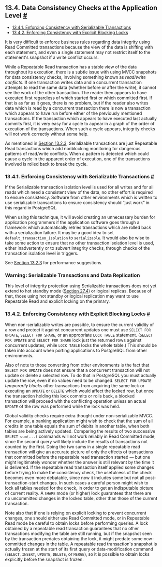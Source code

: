 ## 13.4. Data Consistency Checks at the Application Level [#](#APPLEVEL-CONSISTENCY)

  * [13.4.1. Enforcing Consistency with Serializable Transactions](applevel-consistency#SERIALIZABLE-CONSISTENCY)
  * [13.4.2. Enforcing Consistency with Explicit Blocking Locks](applevel-consistency#NON-SERIALIZABLE-CONSISTENCY)

It is very difficult to enforce business rules regarding data integrity using Read Committed transactions because the view of the data is shifting with each statement, and even a single statement may not restrict itself to the statement's snapshot if a write conflict occurs.

While a Repeatable Read transaction has a stable view of the data throughout its execution, there is a subtle issue with using MVCC snapshots for data consistency checks, involving something known as *read/write conflicts*. If one transaction writes data and a concurrent transaction attempts to read the same data (whether before or after the write), it cannot see the work of the other transaction. The reader then appears to have executed first regardless of which started first or which committed first. If that is as far as it goes, there is no problem, but if the reader also writes data which is read by a concurrent transaction there is now a transaction which appears to have run before either of the previously mentioned transactions. If the transaction which appears to have executed last actually commits first, it is very easy for a cycle to appear in a graph of the order of execution of the transactions. When such a cycle appears, integrity checks will not work correctly without some help.

As mentioned in [Section 13.2.3](transaction-iso#XACT-SERIALIZABLE "13.2.3. Serializable Isolation Level"), Serializable transactions are just Repeatable Read transactions which add nonblocking monitoring for dangerous patterns of read/write conflicts. When a pattern is detected which could cause a cycle in the apparent order of execution, one of the transactions involved is rolled back to break the cycle.

### 13.4.1. Enforcing Consistency with Serializable Transactions [#](#SERIALIZABLE-CONSISTENCY)

If the Serializable transaction isolation level is used for all writes and for all reads which need a consistent view of the data, no other effort is required to ensure consistency. Software from other environments which is written to use serializable transactions to ensure consistency should “just work” in this regard in PostgreSQL.

When using this technique, it will avoid creating an unnecessary burden for application programmers if the application software goes through a framework which automatically retries transactions which are rolled back with a serialization failure. It may be a good idea to set `default_transaction_isolation` to `serializable`. It would also be wise to take some action to ensure that no other transaction isolation level is used, either inadvertently or to subvert integrity checks, through checks of the transaction isolation level in triggers.

See [Section 13.2.3](transaction-iso#XACT-SERIALIZABLE "13.2.3. Serializable Isolation Level") for performance suggestions.

### Warning: Serializable Transactions and Data Replication

This level of integrity protection using Serializable transactions does not yet extend to hot standby mode ([Section 27.4](hot-standby "27.4. Hot Standby")) or logical replicas. Because of that, those using hot standby or logical replication may want to use Repeatable Read and explicit locking on the primary.

### 13.4.2. Enforcing Consistency with Explicit Blocking Locks [#](#NON-SERIALIZABLE-CONSISTENCY)

When non-serializable writes are possible, to ensure the current validity of a row and protect it against concurrent updates one must use `SELECT FOR UPDATE`, `SELECT FOR SHARE`, or an appropriate `LOCK TABLE` statement. (`SELECT FOR UPDATE` and `SELECT FOR SHARE` lock just the returned rows against concurrent updates, while `LOCK TABLE` locks the whole table.) This should be taken into account when porting applications to PostgreSQL from other environments.

Also of note to those converting from other environments is the fact that `SELECT FOR UPDATE` does not ensure that a concurrent transaction will not update or delete a selected row. To do that in PostgreSQL you must actually update the row, even if no values need to be changed. `SELECT FOR UPDATE` *temporarily blocks* other transactions from acquiring the same lock or executing an `UPDATE` or `DELETE` which would affect the locked row, but once the transaction holding this lock commits or rolls back, a blocked transaction will proceed with the conflicting operation unless an actual `UPDATE` of the row was performed while the lock was held.

Global validity checks require extra thought under non-serializable MVCC. For example, a banking application might wish to check that the sum of all credits in one table equals the sum of debits in another table, when both tables are being actively updated. Comparing the results of two successive `SELECT sum(...)` commands will not work reliably in Read Committed mode, since the second query will likely include the results of transactions not counted by the first. Doing the two sums in a single repeatable read transaction will give an accurate picture of only the effects of transactions that committed before the repeatable read transaction started — but one might legitimately wonder whether the answer is still relevant by the time it is delivered. If the repeatable read transaction itself applied some changes before trying to make the consistency check, the usefulness of the check becomes even more debatable, since now it includes some but not all post-transaction-start changes. In such cases a careful person might wish to lock all tables needed for the check, in order to get an indisputable picture of current reality. A `SHARE` mode (or higher) lock guarantees that there are no uncommitted changes in the locked table, other than those of the current transaction.

Note also that if one is relying on explicit locking to prevent concurrent changes, one should either use Read Committed mode, or in Repeatable Read mode be careful to obtain locks before performing queries. A lock obtained by a repeatable read transaction guarantees that no other transactions modifying the table are still running, but if the snapshot seen by the transaction predates obtaining the lock, it might predate some now-committed changes in the table. A repeatable read transaction's snapshot is actually frozen at the start of its first query or data-modification command (`SELECT`, `INSERT`, `UPDATE`, `DELETE`, or `MERGE`), so it is possible to obtain locks explicitly before the snapshot is frozen.